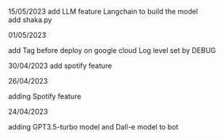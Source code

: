15/05/2023
add LLM  feature Langchain to  build the   model   
add shaka.py 

01/05/2023

add Tag   before deploy on google cloud 
Log level  set by DEBUG

30/04/2023
add spotify feature 


26/04/2023

adding Spotify  feature


24/04/2023

adding  GPT3.5-turbo model and  Dall-e model to bot 
